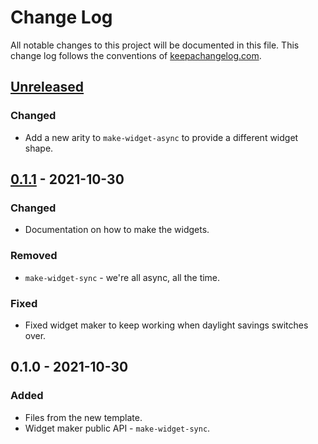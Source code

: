 # Change Log
All notable changes to this project will be documented in this file. This change log follows the conventions of [keepachangelog.com](http://keepachangelog.com/).

## [Unreleased]
### Changed
- Add a new arity to `make-widget-async` to provide a different widget shape.

## [0.1.1] - 2021-10-30
### Changed
- Documentation on how to make the widgets.

### Removed
- `make-widget-sync` - we're all async, all the time.

### Fixed
- Fixed widget maker to keep working when daylight savings switches over.

## 0.1.0 - 2021-10-30
### Added
- Files from the new template.
- Widget maker public API - `make-widget-sync`.

[Unreleased]: https://sourcehost.site/your-name/learn-clojure/compare/0.1.1...HEAD
[0.1.1]: https://sourcehost.site/your-name/learn-clojure/compare/0.1.0...0.1.1
